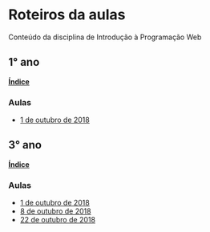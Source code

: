 # Roteiros da aulas
Conteúdo da disciplina de Introdução à Programação Web

## 1° ano
**[Índice](https://github.com/antoniojnr/ipw/blob/master/aulas/p5js-indice.md)**
### Aulas
* [1 de outubro de 2018](https://github.com/antoniojnr/ipw/blob/master/aulas/p5js.md)

## 3° ano
**[Índice](https://github.com/antoniojnr/ipw/blob/master/aulas/sequelize-indice.md)**
### Aulas
* [1 de outubro de 2018](https://github.com/antoniojnr/ipw/blob/master/aulas/sequelize-cli.md)
* [8 de outubro de 2018](https://github.com/antoniojnr/ipw/blob/master/aulas/sequelize-models.md)
* [22 de outubro de 2018](https://github.com/antoniojnr/ipw/blob/master/aulas/sequelize-routes.md)
